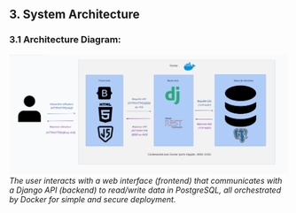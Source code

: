 ## 3. **System Architecture**

### 3.1 **Architecture Diagram**:
![architecture_diagram](../images/diag_architecture_haut_niveau.png)
*The user interacts with a web interface (frontend) that communicates with a Django API (backend) to read/write data in PostgreSQL, all orchestrated by Docker for simple and secure deployment.*
